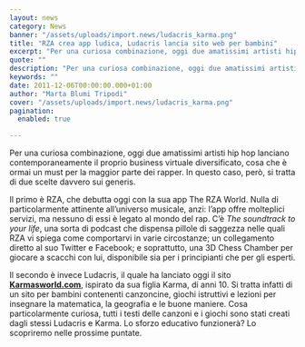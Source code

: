 ```yaml
---
layout: news
category: News
banner: "/assets/uploads/import.news/ludacris_karma.png"
title: "RZA crea app ludica, Ludacris lancia sito web per bambini"
excerpt: "Per una curiosa combinazione, oggi due amatissimi artisti hip hop lanciano contemporaneamente il proprio business virtuale diversificato, cosa che è ormai un must per la maggior parte dei rapper. In questo caso, però, si tratta di due scelte davvero sui generis. Il primo è RZA, che debutta oggi con la sua app The RZA World. [&hellip"
quote: ""
description: "Per una curiosa combinazione, oggi due amatissimi artisti hip hop lanciano contemporaneamente il proprio business virtuale diversificato, cosa che è ormai un must per la maggior parte dei rapper. In questo caso, però, si tratta di due scelte davvero sui generis. Il primo è RZA, che debutta oggi con la sua app The RZA World. [&hellip"
keywords: ""
date: 2011-12-06T00:00:00.000+01:00
author: "Marta Blumi Tripodi"
cover: "/assets/uploads/import.news/ludacris_karma.png"
pagination:
  enabled: true

---
```


Per una curiosa combinazione, oggi due amatissimi artisti hip hop lanciano contemporaneamente il proprio business virtuale diversificato, cosa che è ormai un must per la maggior parte dei rapper. In questo caso, però, si tratta di due scelte davvero sui generis.

Il primo è RZA, che debutta oggi con la sua app The RZA World. Nulla di particolarmente attinente all’universo musicale, anzi: l’app offre molteplici servizi, ma nessuno di essi è legato al mondo del rap. C’è _The soundtrack to your life_, una sorta di podcast che dispensa pillole di saggezza nelle quali RZA vi spiega come comportarvi in varie circostanze; un collegamento diretto al suo Twitter e Facebook; e soprattutto, una 3D Chess Chamber per giocare a scacchi con lui, disponibile sia per i principianti che per gli esperti.

Il secondo è invece Ludacris, il quale ha lanciato oggi il sito [**Karmasworld.com**](http://www.karmasworld.com "http://www.karmasworld.com"), ispirato da sua figlia Karma, di anni 10\. Si tratta infatti di un sito per bambini contenenti canzoncine, giochi istruttivi e lezioni per insegnare la matematica, la geografia e le buone maniere. Cosa particolarmente curiosa, tutti i testi delle canzoni e i giochi sono stati creati dagli stessi Ludacris e Karma. Lo sforzo educativo funzionerà? Lo scopriremo nelle prossime puntate.